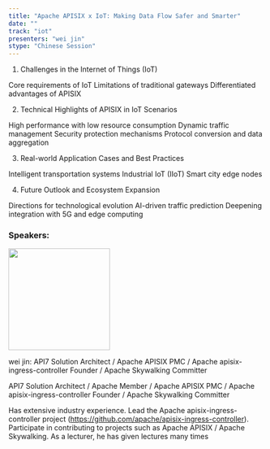 ```yaml
---
title: "Apache APISIX x IoT: Making Data Flow Safer and Smarter"
date: ""
track: "iot"
presenters: "wei jin"
stype: "Chinese Session"
---
```


1. Challenges in the Internet of Things (IoT)

Core requirements of IoT
Limitations of traditional gateways
Differentiated advantages of APISIX

2. Technical Highlights of APISIX in IoT Scenarios

High performance with low resource consumption
Dynamic traffic management
Security protection mechanisms
Protocol conversion and data aggregation

3. Real-world Application Cases and Best Practices

Intelligent transportation systems
Industrial IoT (IIoT)
Smart city edge nodes

4. Future Outlook and Ecosystem Expansion

Directions for technological evolution
AI-driven traffic prediction
Deepening integration with 5G and edge computing

### Speakers:


<img src="https://sessionize.com/image/2e49-400o400o1-pTHugcYPwWc5CyoBQrgPuo.png" width="200" /><br/>

wei jin: API7 Solution Architect / Apache APISIX PMC / Apache apisix-ingress-controller Founder / Apache Skywalking Committer

API7 Solution Architect / Apache Member / Apache APISIX PMC / Apache apisix-ingress-controller Founder / Apache Skywalking Committer

Has extensive industry experience.
Lead the Apache apisix-ingress-controller project (https://github.com/apache/apisix-ingress-controller).
Participate in contributing to projects such as Apache APISIX / Apache Skywalking.
As a lecturer, he has given lectures many times

